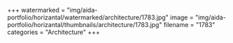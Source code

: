 +++
watermarked = "img/aida-portfolio/horizantal/watermarked/architecture/1783.jpg"
image = "img/aida-portfolio/horizantal/thumbnails/architecture/1783.jpg"
filename = "1783"
categories = "Architecture"
+++

